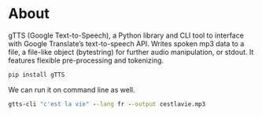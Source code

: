 # About

gTTS (Google Text-to-Speech), a Python library and CLI tool to interface with Google Translate’s text-to-speech API. Writes spoken mp3 data to a file, a file-like object (bytestring) for further audio manipulation, or stdout. It features flexible pre-processing and tokenizing.

```cmd
pip install gTTS
```

We can run it on command line as well.
```cmd
gtts-cli "c'est la vie" --lang fr --output cestlavie.mp3
```
